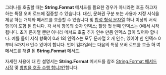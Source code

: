  
그러나를 호출할 때는 **String.Format** 메서드를 필요한 경우가 아니라면 호출 하고자 하는 특정 오버 로드에 집중할 수 있습니다. 대신, 문화권 구분 또는 사용자 지정 서식을 제공 하는 개체와 메서드를 호출할 수 있습니다 및 [합성 형식 문자열](~/docs/standard/base-types/composite-formatting.md) 하나 이상의 서식 항목이 포함 된 합니다. 각 서식 항목의 숫자 인덱스; 할당 첫 번째 인덱스는 0에서 시작 됩니다. 초기 문자열 뿐만 아니라 메서드 호출 추가 인수 만큼 인덱스 값이 있어야 합니다. 예를 들어 서식 항목이 0과 1의 인덱스는 모두 문자열 2 개 인수; 있어야 한 인덱스 0부터 5까지 6 인수 있어야 합니다. 언어 컴파일러는 다음의 특정 오버 로드를 호출 하 여 메서드를 해결 된 **String.Format** 메서드.   

자세한 사용에 대 한 설명서는 **String.Format** 메서드를 참조 [String.Format 메서드 시작](#Starting) 및 [방법을 호출 수행 합니까?](#FTaskList)합니다.   
